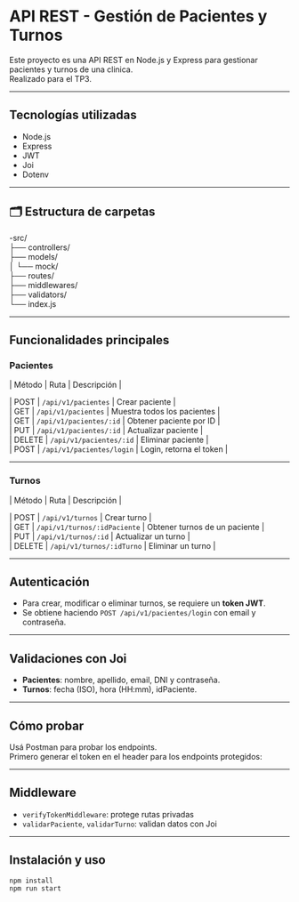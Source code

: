 # API REST - Gestión de Pacientes y Turnos 

Este proyecto es una API REST en Node.js y Express para gestionar pacientes y turnos de una clinica.  
Realizado para el TP3.

---

## Tecnologías utilizadas

- Node.js
- Express
- JWT
- Joi
- Dotenv

---

## 🗂️ Estructura de carpetas

-src/ <br>
├── controllers/ <br>
├── models/ <br>
│ └── mock/ <br>
├── routes/ <br>
├── middlewares/ <br>
├── validators/ <br>
└── index.js <br>


---

## Funcionalidades principales

### Pacientes

| Método | Ruta                      | Descripción                 |<br>

| POST   | `/api/v1/pacientes`       | Crear paciente              |<br>
| GET    | `/api/v1/pacientes`       | Muestra todos los pacientes |<br>
| GET    | `/api/v1/pacientes/:id`   | Obtener paciente por ID     |<br>
| PUT    | `/api/v1/pacientes/:id`   | Actualizar paciente         |<br>
| DELETE | `/api/v1/pacientes/:id`   | Eliminar paciente           |<br>
| POST   | `/api/v1/pacientes/login` | Login, retorna el token     |<br>

---

### Turnos

| Método | Ruta                          | Descripción                    |<br>

| POST   | `/api/v1/turnos`              | Crear turno                    |<br>
| GET    | `/api/v1/turnos/:idPaciente`  | Obtener turnos de un paciente  |<br>
| PUT    | `/api/v1/turnos/:id`          | Actualizar un turno            |<br>
| DELETE | `/api/v1/turnos/:idTurno`     | Eliminar un turno              |<br>

---

## Autenticación

- Para crear, modificar o eliminar turnos, se requiere un **token JWT**.
- Se obtiene haciendo `POST /api/v1/pacientes/login` con email y contraseña.

---

##  Validaciones con Joi

- **Pacientes**: nombre, apellido, email, DNI y contraseña.
- **Turnos**: fecha (ISO), hora (HH:mm), idPaciente.

---

##  Cómo probar

Usá Postman para probar los endpoints.  
Primero generar el token en el header para los endpoints protegidos:

---

##  Middleware

- `verifyTokenMiddleware`: protege rutas privadas
- `validarPaciente`, `validarTurno`: validan datos con Joi

---

## Instalación y uso

```bash
npm install
npm run start

